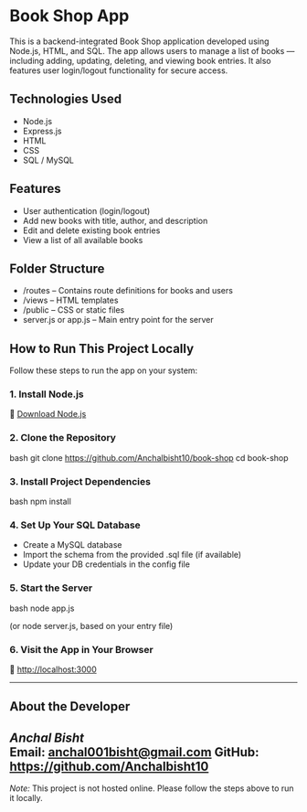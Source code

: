 # Book Shop App

This is a backend-integrated Book Shop application developed using Node.js, HTML, and SQL. The app allows users to manage a list of books — including adding, updating, deleting, and viewing book entries. It also features user login/logout functionality for secure access.

## Technologies Used
- Node.js  
- Express.js  
- HTML  
- CSS  
- SQL / MySQL  

## Features
- User authentication (login/logout)  
- Add new books with title, author, and description  
- Edit and delete existing book entries  
- View a list of all available books  

## Folder Structure
- /routes – Contains route definitions for books and users  
- /views – HTML templates  
- /public – CSS or static files  
- server.js or app.js – Main entry point for the server  

## How to Run This Project Locally

Follow these steps to run the app on your system:

### 1. Install Node.js  
🔗 [Download Node.js](https://nodejs.org)

### 2. Clone the Repository  
bash
git clone https://github.com/Anchalbisht10/book-shop
cd book-shop


### 3. Install Project Dependencies  
bash
npm install


### 4. Set Up Your SQL Database  
- Create a MySQL database  
- Import the schema from the provided .sql file (if available)  
- Update your DB credentials in the config file  

### 5. Start the Server  
bash
node app.js

(or node server.js, based on your entry file)

### 6. Visit the App in Your Browser  
🔗 [http://localhost:3000](http://localhost:3000)

---

## About the Developer

*Anchal Bisht*  
Email: anchal001bisht@gmail.com
GitHub: https://github.com/Anchalbisht10
---

*Note:* This project is not hosted online. Please follow the steps above to run it locally.
